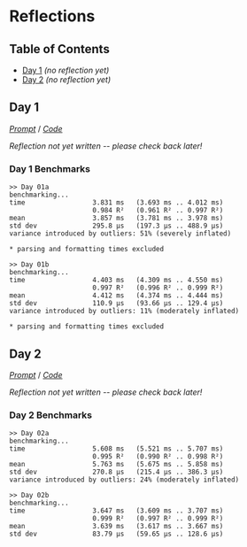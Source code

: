 Reflections
===========

<!--
This file generated by the build script at ./Build.hs from the files in
./reflections.  If you want to edit this, edit those instead!
-->

Table of Contents
-----------------

* [Day 1](#day-1) *(no reflection yet)*
* [Day 2](#day-2) *(no reflection yet)*

Day 1
------

<!--
This section is generated and compiled by the build script at ./Build.hs from
the file `./reflections/day01.md`.  If you want to edit this, edit
that file instead!
-->

*[Prompt][d01p]* / *[Code][d01g]*

[d01p]: https://adventofcode.com/2023/day/1
[d01g]: https://github.com/egnwd/advent/blob/2023/src/AOC/Challenge/Day01.hs

*Reflection not yet written -- please check back later!*

### Day 1 Benchmarks

```
>> Day 01a
benchmarking...
time                 3.831 ms   (3.693 ms .. 4.012 ms)
                     0.984 R²   (0.961 R² .. 0.997 R²)
mean                 3.857 ms   (3.781 ms .. 3.978 ms)
std dev              295.8 μs   (197.3 μs .. 488.9 μs)
variance introduced by outliers: 51% (severely inflated)

* parsing and formatting times excluded

>> Day 01b
benchmarking...
time                 4.403 ms   (4.309 ms .. 4.550 ms)
                     0.997 R²   (0.996 R² .. 0.999 R²)
mean                 4.412 ms   (4.374 ms .. 4.444 ms)
std dev              110.9 μs   (93.66 μs .. 129.4 μs)
variance introduced by outliers: 11% (moderately inflated)

* parsing and formatting times excluded
```



Day 2
------

<!--
This section is generated and compiled by the build script at ./Build.hs from
the file `./reflections/day02.md`.  If you want to edit this, edit
that file instead!
-->

*[Prompt][d02p]* / *[Code][d02g]*

[d02p]: https://adventofcode.com/2023/day/2
[d02g]: https://github.com/egnwd/advent/blob/2023/src/AOC/Challenge/Day02.hs

*Reflection not yet written -- please check back later!*

### Day 2 Benchmarks

```
>> Day 02a
benchmarking...
time                 5.608 ms   (5.521 ms .. 5.707 ms)
                     0.995 R²   (0.990 R² .. 0.998 R²)
mean                 5.763 ms   (5.675 ms .. 5.858 ms)
std dev              270.8 μs   (215.4 μs .. 386.3 μs)
variance introduced by outliers: 24% (moderately inflated)

>> Day 02b
benchmarking...
time                 3.647 ms   (3.609 ms .. 3.707 ms)
                     0.999 R²   (0.997 R² .. 0.999 R²)
mean                 3.639 ms   (3.617 ms .. 3.667 ms)
std dev              83.79 μs   (59.65 μs .. 128.6 μs)
```

